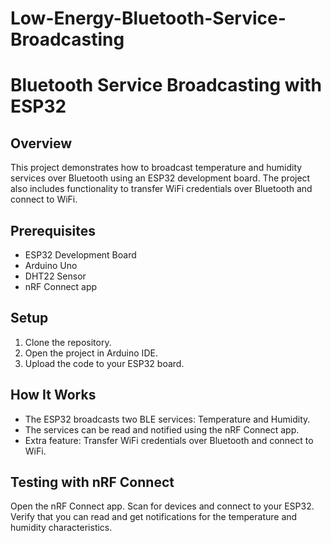 # Low-Energy-Bluetooth-Service-Broadcasting

# Bluetooth Service Broadcasting with ESP32

## Overview
This project demonstrates how to broadcast temperature and humidity services over Bluetooth using an ESP32 development board. The project also includes functionality to transfer WiFi credentials over Bluetooth and connect to WiFi.

## Prerequisites
- ESP32 Development Board
- Arduino Uno
- DHT22 Sensor
- nRF Connect app

## Setup
1. Clone the repository.
2. Open the project in Arduino IDE.
3. Upload the code to your ESP32 board.

## How It Works
- The ESP32 broadcasts two BLE services: Temperature and Humidity.
- The services can be read and notified using the nRF Connect app.
- Extra feature: Transfer WiFi credentials over Bluetooth and connect to WiFi.

## Testing with nRF Connect
Open the nRF Connect app.
Scan for devices and connect to your ESP32.
Verify that you can read and get notifications for the temperature and humidity characteristics.



